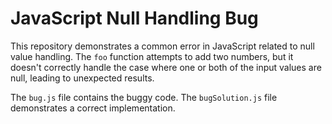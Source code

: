 # JavaScript Null Handling Bug

This repository demonstrates a common error in JavaScript related to null value handling. The `foo` function attempts to add two numbers, but it doesn't correctly handle the case where one or both of the input values are null, leading to unexpected results.

The `bug.js` file contains the buggy code. The `bugSolution.js` file demonstrates a correct implementation.